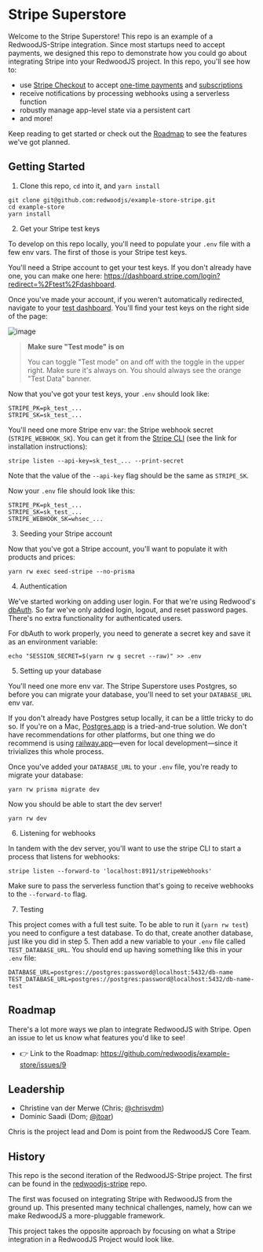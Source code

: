 # Stripe Superstore

Welcome to the Stripe Superstore!
This repo is an example of a RedwoodJS-Stripe integration.
Since most startups need to accept payments,
we designed this repo to demonstrate how you could go about integrating Stripe into your RedwoodJS project.
In this repo, you'll see how to:
- use [Stripe Checkout](https://stripe.com/docs/payments/checkout) to accept [one-time payments](https://stripe.com/docs/payments/accept-a-payment?integration=checkout) and [subscriptions](https://stripe.com/docs/billing/subscriptions/build-subscriptions?ui=checkout)
- receive notifications by processing webhooks using a serverless function
- robustly manage app-level state via a persistent cart
- and more!

Keep reading to get started or check out the [Roadmap](#roadmap) to see the features we've got planned.

## Getting Started

1. Clone this repo, `cd` into it, and `yarn install`

```
git clone git@github.com:redwoodjs/example-store-stripe.git
cd example-store
yarn install
```

2. Get your Stripe test keys

To develop on this repo locally, you'll need to populate your `.env` file with a few env vars. The first of those is your Stripe test keys.

You'll need a Stripe account to get your test keys.
If you don't already have one, you can make one here: https://dashboard.stripe.com/login?redirect=%2Ftest%2Fdashboard.

Once you've made your account, if you weren't automatically redirected, navigate to your [test dashboard](https://dashboard.stripe.com/test/dashboard). You'll find your test keys on the right side of the page:

![image](https://user-images.githubusercontent.com/32992335/143495019-3c6319d3-f793-48c9-86ca-72f4c12f0306.png)

> **Make sure "Test mode" is on**
>
> You can toggle "Test mode" on and off with the toggle in the upper right.
> Make sure it's always on. You should always see the orange "Test Data" banner.

Now that you've got your test keys, your `.env` should look like:

```
STRIPE_PK=pk_test_...
STRIPE_SK=sk_test_...
```

You'll need one more Stripe env var: the Stripe webhook secret (`STRIPE_WEBHOOK_SK`).
You can get it from the [Stripe CLI](https://stripe.com/docs/stripe-cli) (see the link for installation instructions):

```
stripe listen --api-key=sk_test_... --print-secret
```

Note that the value of the `--api-key` flag should be the same as `STRIPE_SK`.

Now your `.env` file should look like this:

```
STRIPE_PK=pk_test_...
STRIPE_SK=sk_test_...
STRIPE_WEBHOOK_SK=whsec_...
```

3. Seeding your Stripe account

Now that you've got a Stripe account, you'll want to populate it with products and prices:

```
yarn rw exec seed-stripe --no-prisma
```

4. Authentication

We've started working on adding user login. For that we're using Redwood's
[dbAuth](https://redwoodjs.com/docs/auth/dbauth). So far we've only added
login, logout, and reset password pages. There's no extra functionality for
authenticated users.

For dbAuth to work properly, you need to generate a secret key and save it as an
environment variable:

```
echo "SESSION_SECRET=$(yarn rw g secret --raw)" >> .env
```

5. Setting up your database

You'll need one more env var.
The Stripe Superstore uses Postgres, so before you can migrate your database, you'll need to set your `DATABASE_URL` env var.

If you don't already have Postgres setup locally, it can be a little tricky to do so.
If you're on a Mac, [Postgres.app](https://postgresapp.com/) is a tried-and-true solution.
We don't have recommendations for other platforms, but one thing we do recommend is using [railway.app](https://railway.app/)—even for local development—since it trivializes this whole process.

Once you've added your `DATABASE_URL` to your `.env` file, you're ready to migrate your database:

```
yarn rw prisma migrate dev
```

Now you should be able to start the dev server!

```
yarn rw dev
```

6. Listening for webhooks

In tandem with the dev server, you'll want to use the stripe CLI to start a process that listens for webhooks:

```
stripe listen --forward-to 'localhost:8911/stripeWebhooks'
```

Make sure to pass the serverless function that's going to receive webhooks to the `--forward-to` flag.

7. Testing

This project comes with a full test suite. To be able to run it
(`yarn rw test`) you need to configure a test database. To do that,
create another database, just like you did in step 5. Then add a
new variable to your `.env` file called `TEST_DATABASE_URL`.
You should end up having something like this in your `.env` file:

```
DATABASE_URL=postgres://postgres:password@localhost:5432/db-name
TEST_DATABASE_URL=postgres://postgres:password@localhost:5432/db-name-test
```

## Roadmap

There's a lot more ways we plan to integrate RedwoodJS with Stripe.
Open an issue to let us know what features you'd like to see!

- 👉 Link to the Roadmap: https://github.com/redwoodjs/example-store/issues/9

## Leadership

- Christine van der Merwe (Chris; [@chrisvdm](https://github.com/chrisvdm))
- Dominic Saadi (Dom; [@jtoar](https://github.com/jtoar))

Chris is the project lead and Dom is point from the RedwoodJS Core Team.

## History

This repo is the second iteration of the RedwoodJS-Stripe project.
The first can be found in the [redwoodjs-stripe](https://github.com/chrisvdm/redwoodjs-stripe) repo.

The first was focused on integrating Stripe with RedwoodJS from the ground up.
This presented many technical challenges, namely, how can we make RedwoodJS a more-pluggable framework.

This project takes the opposite approach by focusing on what a Stripe integration in a RedwoodJS Project would look like.
